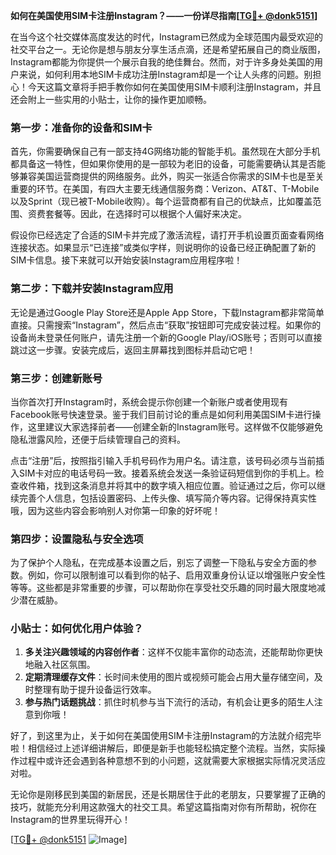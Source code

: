 **如何在美国使用SIM卡注册Instagram？——一份详尽指南[[TG💪+ @donk5151](https://t.me/s/donk5151)]**

在当今这个社交媒体高度发达的时代，Instagram已然成为全球范围内最受欢迎的社交平台之一。无论你是想与朋友分享生活点滴，还是希望拓展自己的商业版图，Instagram都能为你提供一个展示自我的绝佳舞台。然而，对于许多身处美国的用户来说，如何利用本地SIM卡成功注册Instagram却是一个让人头疼的问题。别担心！今天这篇文章将手把手教你如何在美国使用SIM卡顺利注册Instagram，并且还会附上一些实用的小贴士，让你的操作更加顺畅。

### 第一步：准备你的设备和SIM卡

首先，你需要确保自己有一部支持4G网络功能的智能手机。虽然现在大部分手机都具备这一特性，但如果你使用的是一部较为老旧的设备，可能需要确认其是否能够兼容美国运营商提供的网络服务。此外，购买一张适合你需求的SIM卡也是至关重要的环节。在美国，有四大主要无线通信服务商：Verizon、AT&T、T-Mobile以及Sprint（现已被T-Mobile收购）。每个运营商都有自己的优缺点，比如覆盖范围、资费套餐等。因此，在选择时可以根据个人偏好来决定。

假设你已经选定了合适的SIM卡并完成了激活流程，请打开手机设置页面查看网络连接状态。如果显示“已连接”或类似字样，则说明你的设备已经正确配置了新的SIM卡信息。接下来就可以开始安装Instagram应用程序啦！

### 第二步：下载并安装Instagram应用

无论是通过Google Play Store还是Apple App Store，下载Instagram都非常简单直接。只需搜索“Instagram”，然后点击“获取”按钮即可完成安装过程。如果你的设备尚未登录任何账户，请先注册一个新的Google Play/iOS账号；否则可以直接跳过这一步骤。安装完成后，返回主屏幕找到图标并启动它吧！

### 第三步：创建新账号

当你首次打开Instagram时，系统会提示你创建一个新账户或者使用现有Facebook账号快速登录。鉴于我们目前讨论的重点是如何利用美国SIM卡进行操作，这里建议大家选择前者——创建全新的Instagram账号。这样做不仅能够避免隐私泄露风险，还便于后续管理自己的资料。

点击“注册”后，按照指引输入手机号码作为用户名。请注意，该号码必须与当前插入SIM卡对应的电话号码一致。接着系统会发送一条验证码短信到你的手机上。检查收件箱，找到这条消息并将其中的数字填入相应位置。验证通过之后，你可以继续完善个人信息，包括设置密码、上传头像、填写简介等内容。记得保持真实性哦，因为这些内容会影响别人对你第一印象的好坏呢！

### 第四步：设置隐私与安全选项

为了保护个人隐私，在完成基本设置之后，别忘了调整一下隐私与安全方面的参数。例如，你可以限制谁可以看到你的帖子、启用双重身份认证以增强账户安全性等等。这些都是非常重要的步骤，可以帮助你在享受社交乐趣的同时最大限度地减少潜在威胁。

### 小贴士：如何优化用户体验？

1. **多关注兴趣领域的内容创作者**：这样不仅能丰富你的动态流，还能帮助你更快地融入社区氛围。
2. **定期清理缓存文件**：长时间未使用的图片或视频可能会占用大量存储空间，及时整理有助于提升设备运行效率。
3. **参与热门话题挑战**：抓住时机参与当下流行的活动，有机会让更多的陌生人注意到你哦！

好了，到这里为止，关于如何在美国使用SIM卡注册Instagram的方法就介绍完毕啦！相信经过上述详细讲解后，即便是新手也能轻松搞定整个流程。当然，实际操作过程中或许还会遇到各种意想不到的小问题，这就需要大家根据实际情况灵活应对啦。

无论你是刚移民到美国的新居民，还是长期居住于此的老朋友，只要掌握了正确的技巧，就能充分利用这款强大的社交工具。希望这篇指南对你有所帮助，祝你在Instagram的世界里玩得开心！

[[TG💪+ @donk5151](https://t.me/s/donk5151) ![Image](https://i.postimg.cc/rwNCRYN7/Snipaste-2025-04-30-17-27-05.png)]